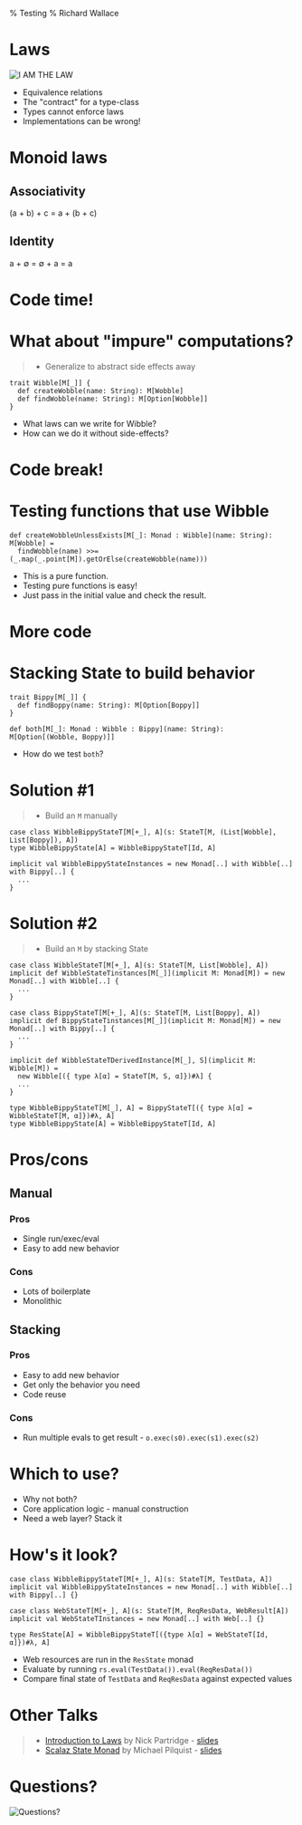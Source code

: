 % Testing
% Richard Wallace

# Laws

![](graphics/IAMTHELAW.jpg "I AM THE LAW")

- Equivalence relations
- The "contract" for a type-class
- Types cannot enforce laws
- Implementations can be wrong!

# Monoid laws

## Associativity
(a + b) + c = a + (b + c)  

## Identity
a + ∅ = ∅ + a = a

# Code time!

# What about "impure" computations?

> - Generalize to abstract side effects away

~~~
trait Wibble[M[_]] {
  def createWobble(name: String): M[Wobble]
  def findWobble(name: String): M[Option[Wobble]]
}
~~~

- What laws can we write for Wibble?
- How can we do it without side-effects?

# Code break!

# Testing functions that use Wibble

~~~
def createWobbleUnlessExists[M[_]: Monad : Wibble](name: String): M[Wobble] =
  findWobble(name) >>= (_.map(_.point[M]).getOrElse(createWobble(name)))
~~~

- This is a pure function.
- Testing pure functions is easy!
- Just pass in the initial value and check the result.

# More code

# Stacking State to build behavior

~~~
trait Bippy[M[_]] {
  def findBoppy(name: String): M[Option[Boppy]]
}

def both[M[_]: Monad : Wibble : Bippy](name: String): M[Option[(Wobble, Boppy)]]
~~~

- How do we test `both`?

# Solution #1

> - Build an `M` manually

~~~
case class WibbleBippyStateT[M[+_], A](s: StateT[M, (List[Wobble], List[Boppy]), A])
type WibbleBippyState[A] = WibbleBippyStateT[Id, A]

implicit val WibbleBippyStateInstances = new Monad[..] with Wibble[..] with Bippy[..] {
  ...
}
~~~

# Solution #2

> - Build an `M` by stacking State

~~~
case class WibbleStateT[M[+_], A](s: StateT[M, List[Wobble], A])
implicit def WibbleStateTinstances[M[_]](implicit M: Monad[M]) = new Monad[..] with Wibble[..] {
  ...
}

case class BippyStateT[M[+_], A](s: StateT[M, List[Boppy], A])
implicit def BippyStateTinstances[M[_]](implicit M: Monad[M]) = new Monad[..] with Bippy[..] {
  ...
}

implicit def WibbleStateTDerivedInstance[M[_], S](implicit M: Wibble[M]) =
  new Wibble[({ type λ[α] = StateT[M, S, α]})#λ] {
  ...
}

type WibbleBippyStateT[M[_], A] = BippyStateT[({ type λ[α] = WibbleStateT[M, α]})#λ, A]
type WibbleBippyState[A] = WibbleBippyStateT[Id, A]
~~~

# Pros/cons

## Manual 
### Pros
- Single run/exec/eval
- Easy to add new behavior

### Cons
- Lots of boilerplate
- Monolithic

## Stacking
### Pros
- Easy to add new behavior
- Get only the behavior you need
- Code reuse

### Cons
- Run multiple evals to get result - `o.exec(s0).exec(s1).exec(s2)`

# Which to use?

- Why not both?
- Core application logic - manual construction
- Need a web layer? Stack it

# How's it look?

~~~
case class WibbleBippyStateT[M[+_], A](s: StateT[M, TestData, A])
implicit val WibbleBippyStateInstances = new Monad[..] with Wibble[..] with Bippy[..] {}

case class WebStateT[M[+_], A](s: StateT[M, ReqResData, WebResult[A])
implicit val WebStateTInstances = new Monad[..] with Web[..] {}

type ResState[A] = WibbleBippyStateT[({type λ[α] = WebStateT[Id, α]})#λ, A]
~~~ 

- Web resources are run in the `ResState` monad
- Evaluate by running `rs.eval(TestData()).eval(ReqResData())`
- Compare final state of `TestData` and `ReqResData` against expected values

# Other Talks

> - [Introduction to Laws](http://vimeo.com/58236838) by Nick Partridge - [slides](http://www.slideshare.net/nkpart/introduction-to-laws)
> - [Scalaz State Monad](http://www.youtube.com/watch?v=Jg3Uv_YWJqI) by Michael Pilquist - [slides](https://speakerdeck.com/mpilquist/scalaz-state-monad)

# Questions?
![](graphics/questions.png "Questions?")

